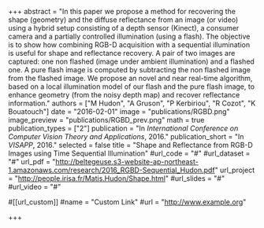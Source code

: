 +++
abstract = "In this paper we propose a method for recovering the shape (geometry) and the diffuse reflectance from an image (or video) using a hybrid setup consisting of a depth sensor (Kinect), a consumer camera and a partially controlled illumination (using a flash). The objective is to show how combining RGB-D acquisition with a sequential illumination is useful for shape and reflectance recovery. A pair of two images are captured: one non flashed (image under ambient illumination) and a flashed one. A pure flash image is computed by subtracting the non flashed image from the flashed image. We propose an novel and near real-time algorithm, based on a local illumination model of our flash and the pure flash image, to enhance geometry (from the noisy depth map) and recover reflectance information."
authors = ["M Hudon", "A Gruson", "P Kerbiriou", "R Cozot", "K Bouatouch"]
date = "2016-02-01"
image = "publications/RGBD.png"
image_preview = "publications/RGBD_prev.png"
math = true
publication_types = ["2"]
publication = "In *International Conference on Computer Vision Theory and Applications*, 2016."
publication_short = "In *VISAPP*, 2016."
selected = false
title = "Shape and Reflectance from RGB-D Images using Time Sequential Illumination"
#url_code = "#"
#url_dataset = "#"
url_pdf = "http://beltegeuse.s3-website-ap-northeast-1.amazonaws.com/research/2016_RGBD-Sequential_Hudon.pdf"
url_project = "http://people.irisa.fr/Matis.Hudon/Shape.html"
#url_slides = "#"
#url_video = "#"

#[[url_custom]]
#name = "Custom Link"
#url = "http://www.example.org"

+++
